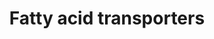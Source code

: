 ---
annotations:
- id: CL:0000182
  parent: native cell
  type: Cell Type Ontology
  value: hepatocyte
- id: CL:0000136
  parent: native cell
  type: Cell Type Ontology
  value: fat cell
- id: CL:1000497
  parent: animal cell
  type: Cell Type Ontology
  value: kidney cell
- id: CL:0002494
  parent: animal cell
  type: Cell Type Ontology
  value: cardiocyte
- id: PW:0000103
  parent: regulatory pathway
  type: Pathway Ontology
  value: transport pathway
authors:
- Jkearns445
- Egonw
- Eweitz
citedin: ''
communities:
- ONTOX
description: Long chain fatty acid (LCFA) transporters in different tissues
last-edited: 2024-07-23
ndex: 542a24e0-da32-11eb-b666-0ac135e8bacf
organisms:
- Homo sapiens
redirect_from:
- /index.php/Pathway:WP5061
- /instance/WP5061
- /instance/WP5061_r134590
revision: r134590
schema-jsonld:
- '@context': https://schema.org/
  '@id': https://wikipathways.github.io/pathways/WP5061.html
  '@type': Dataset
  creator:
    '@type': Organization
    name: WikiPathways
  description: Long chain fatty acid (LCFA) transporters in different tissues
  keywords:
  - ACSBG1
  - ACSBG2
  - ACSL1
  - ACSL3
  - ACSL4
  - ACSL5
  - ACSL6
  - CD36
  - COENZYME A
  - DBI
  - FABP1
  - FABP2
  - FABP3
  - FABP4
  - FABP5
  - FABP6
  - FABP7
  - FABP9
  - LCFAs
  - SLC27A1
  - SLC27A2
  - SLC27A3
  - SLC27A4
  - SLC27A5
  - SLC27A6
  license: CC0
  name: Fatty acid transporters
seo: CreativeWork
title: Fatty acid transporters
wpid: WP5061
---